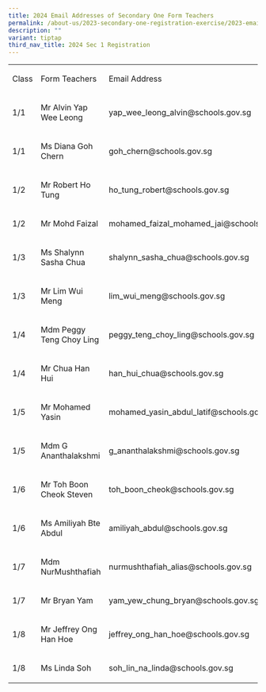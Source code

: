 ```yaml
---
title: 2024 Email Addresses of Secondary One Form Teachers
permalink: /about-us/2023-secondary-one-registration-exercise/2023-email-addresses-of-sec-one-form-teachers/
description: ""
variant: tiptap
third_nav_title: 2024 Sec 1 Registration
---
```

<table><tbody><tr><td rowspan="1" colspan="1"><p>Class</p></td><td rowspan="1" colspan="1"><p>Form Teachers</p></td><td rowspan="1" colspan="1"><p>Email Address</p></td></tr><tr><td rowspan="1" colspan="1"><p>1/1</p></td><td rowspan="1" colspan="1"><p>Mr Alvin Yap Wee Leong</p></td><td rowspan="1" colspan="1"><p>yap_wee_leong_alvin@schools.gov.sg</p></td></tr><tr><td rowspan="1" colspan="1"><p>1/1</p></td><td rowspan="1" colspan="1"><p>Ms Diana Goh Chern</p></td><td rowspan="1" colspan="1"><p>goh_chern@schools.gov.sg</p></td></tr><tr><td rowspan="1" colspan="1"><p>1/2</p></td><td rowspan="1" colspan="1"><p>Mr Robert Ho Tung</p></td><td rowspan="1" colspan="1"><p>ho_tung_robert@schools.gov.sg</p></td></tr><tr><td rowspan="1" colspan="1"><p>1/2</p></td><td rowspan="1" colspan="1"><p>Mr Mohd Faizal</p></td><td rowspan="1" colspan="1"><p>mohamed_faizal_mohamed_jai@schools.gov.sg</p></td></tr><tr><td rowspan="1" colspan="1"><p>1/3</p></td><td rowspan="1" colspan="1"><p>Ms Shalynn Sasha Chua</p></td><td rowspan="1" colspan="1"><p>shalynn_sasha_chua@schools.gov.sg</p></td></tr><tr><td rowspan="1" colspan="1"><p>1/3</p></td><td rowspan="1" colspan="1"><p>Mr Lim Wui Meng</p></td><td rowspan="1" colspan="1"><p>lim_wui_meng@schools.gov.sg</p></td></tr><tr><td rowspan="1" colspan="1"><p>1/4</p></td><td rowspan="1" colspan="1"><p>Mdm Peggy Teng Choy Ling</p></td><td rowspan="1" colspan="1"><p>peggy_teng_choy_ling@schools.gov.sg</p></td></tr><tr><td rowspan="1" colspan="1"><p>1/4</p></td><td rowspan="1" colspan="1"><p>Mr Chua Han Hui</p></td><td rowspan="1" colspan="1"><p>han_hui_chua@schools.gov.sg</p></td></tr><tr><td rowspan="1" colspan="1"><p>1/5</p></td><td rowspan="1" colspan="1"><p>Mr Mohamed Yasin</p></td><td rowspan="1" colspan="1"><p>mohamed_yasin_abdul_latif@schools.gov.sg</p></td></tr><tr><td rowspan="1" colspan="1"><p>1/5</p></td><td rowspan="1" colspan="1"><p>Mdm G Ananthalakshmi</p></td><td rowspan="1" colspan="1"><p>g_ananthalakshmi@schools.gov.sg</p></td></tr><tr><td rowspan="1" colspan="1"><p>1/6</p></td><td rowspan="1" colspan="1"><p>Mr Toh Boon Cheok Steven</p></td><td rowspan="1" colspan="1"><p>toh_boon_cheok@schools.gov.sg</p></td></tr><tr><td rowspan="1" colspan="1"><p>1/6</p></td><td rowspan="1" colspan="1"><p>Ms Amiliyah Bte Abdul</p></td><td rowspan="1" colspan="1"><p>amiliyah_abdul@schools.gov.sg</p></td></tr><tr><td rowspan="1" colspan="1"><p>1/7</p></td><td rowspan="1" colspan="1"><p>Mdm NurMushthafiah</p></td><td rowspan="1" colspan="1"><p>nurmushthafiah_alias@schools.gov.sg</p></td></tr><tr><td rowspan="1" colspan="1"><p>1/7</p></td><td rowspan="1" colspan="1"><p>Mr Bryan Yam</p></td><td rowspan="1" colspan="1"><p>yam_yew_chung_bryan@schools.gov.sg</p></td></tr><tr><td rowspan="1" colspan="1"><p>1/8</p></td><td rowspan="1" colspan="1"><p>Mr Jeffrey Ong Han Hoe</p></td><td rowspan="1" colspan="1"><p>jeffrey_ong_han_hoe@schools.gov.sg</p></td></tr><tr><td rowspan="1" colspan="1"><p>1/8</p></td><td rowspan="1" colspan="1"><p>Ms Linda Soh</p></td><td rowspan="1" colspan="1"><p>soh_lin_na_linda@schools.gov.sg</p></td></tr></tbody></table><p></p>